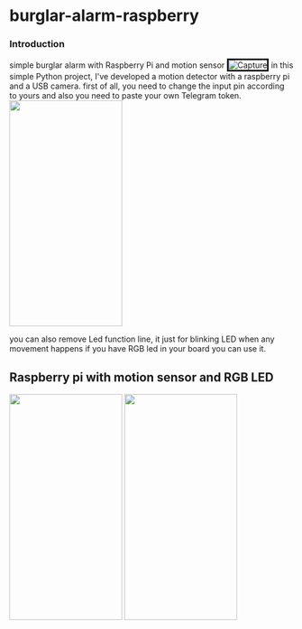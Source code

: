 # burglar-alarm-raspberry
### Introduction
simple burglar alarm with Raspberry Pi and motion sensor
<img src="https://i.ibb.co/02LZMFw/Capture.jpg" alt="Capture" border="3">
in this simple Python project, I've developed a motion detector with a raspberry pi and a USB camera.
first of all, you need to change the input pin according to yours and also you need to paste your own Telegram token.
<img src="https://user-images.githubusercontent.com/6876758/100547845-4aa1ba80-3269-11eb-9909-9f7c6e3fa9ca.jpeg" height="400" width="200">

you can also remove Led function line, it just for blinking LED when any movement happens if you have RGB led in your board you can use it.
## Raspberry pi with motion sensor and RGB LED
<img src="https://user-images.githubusercontent.com/6876758/100543253-4f597500-324f-11eb-9823-8dbae7a9fbc9.jpg" height="400" width="200">
<img src="https://user-images.githubusercontent.com/6876758/100543258-5b453700-324f-11eb-988f-dc445879cee9.png" height="400" width="200"> 

